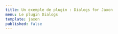 ```yaml
---
title: Un exemple de plugin : Dialogs for Jaxon
menu: Le plugin Dialogs
template: jaxon
published: false
---
```

